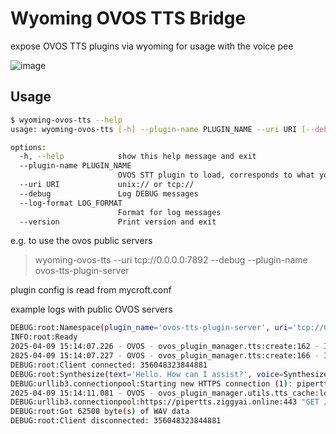 
# Wyoming OVOS TTS Bridge

expose OVOS TTS plugins via wyoming for usage with the voice pee

![image](https://github.com/user-attachments/assets/67808db8-1c45-4ba7-bae6-4659dfdeac4e)



## Usage

```bash
$ wyoming-ovos-tts --help
usage: wyoming-ovos-tts [-h] --plugin-name PLUGIN_NAME --uri URI [--debug] [--log-format LOG_FORMAT] [--version]

options:
  -h, --help            show this help message and exit
  --plugin-name PLUGIN_NAME
                        OVOS STT plugin to load, corresponds to what you would put under "module" in mycroft.conf
  --uri URI             unix:// or tcp://
  --debug               Log DEBUG messages
  --log-format LOG_FORMAT
                        Format for log messages
  --version             Print version and exit

```

e.g.  to use the ovos public servers

> wyoming-ovos-tts --uri tcp://0.0.0.0:7892 --debug --plugin-name ovos-tts-plugin-server

plugin config is read from mycroft.conf


example logs with public OVOS servers
```bash
DEBUG:root:Namespace(plugin_name='ovos-tts-plugin-server', uri='tcp://0.0.0.0:7892', debug=True)
INFO:root:Ready
2025-04-09 15:14:07.226 - OVOS - ovos_plugin_manager.tts:create:162 - INFO - Found plugin ovos-tts-plugin-server
2025-04-09 15:14:07.227 - OVOS - ovos_plugin_manager.tts:create:166 - INFO - Loaded plugin ovos-tts-plugin-server
DEBUG:root:Client connected: 356048323844881
DEBUG:root:Synthesize(text='Hello. How can I assist?', voice=SynthesizeVoice(name='ovos-tts-plugin-server', language=None, speaker=None))
DEBUG:urllib3.connectionpool:Starting new HTTPS connection (1): pipertts.ziggyai.online:443
2025-04-09 15:14:11.081 - OVOS - ovos_plugin_manager.utils.tts_cache:load_persistent_cache:263 - INFO - Persistent TTS cache files loaded successfully.
DEBUG:urllib3.connectionpool:https://pipertts.ziggyai.online:443 "GET /v2/synthesize?lang=en-US&utterance=Hello.+How+can+I+assist%3F HTTP/1.1" 200 62508
DEBUG:root:Got 62508 byte(s) of WAV data
DEBUG:root:Client disconnected: 356048323844881
```
